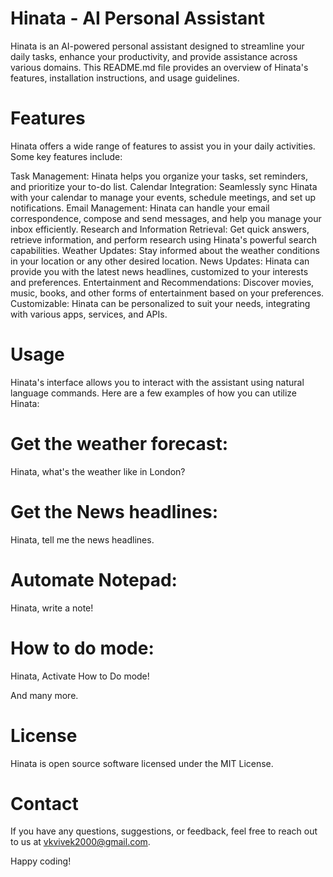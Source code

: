 # Hinata - AI Personal Assistant
Hinata is an AI-powered personal assistant designed to streamline your daily tasks, enhance your productivity, and provide assistance across various domains. This README.md file provides an overview of Hinata's features, installation instructions, and usage guidelines.

# Features
Hinata offers a wide range of features to assist you in your daily activities. Some key features include:

Task Management: Hinata helps you organize your tasks, set reminders, and prioritize your to-do list.
Calendar Integration: Seamlessly sync Hinata with your calendar to manage your events, schedule meetings, and set up notifications.
Email Management: Hinata can handle your email correspondence, compose and send messages, and help you manage your inbox efficiently.
Research and Information Retrieval: Get quick answers, retrieve information, and perform research using Hinata's powerful search capabilities.
Weather Updates: Stay informed about the weather conditions in your location or any other desired location.
News Updates: Hinata can provide you with the latest news headlines, customized to your interests and preferences.
Entertainment and Recommendations: Discover movies, music, books, and other forms of entertainment based on your preferences.
Customizable: Hinata can be personalized to suit your needs, integrating with various apps, services, and APIs.

# Usage
Hinata's interface allows you to interact with the assistant using natural language commands. Here are a few examples of how you can utilize Hinata:

# Get the weather forecast:
Hinata, what's the weather like in London?

# Get the News headlines:
Hinata, tell me the news headlines.

# Automate Notepad:
Hinata, write a note!

# How to do mode:
Hinata, Activate How to Do mode!

And many more.

# License
Hinata is open source software licensed under the MIT License.

# Contact
If you have any questions, suggestions, or feedback, feel free to reach out to us at vkvivek2000@gmail.com.

Happy coding!
